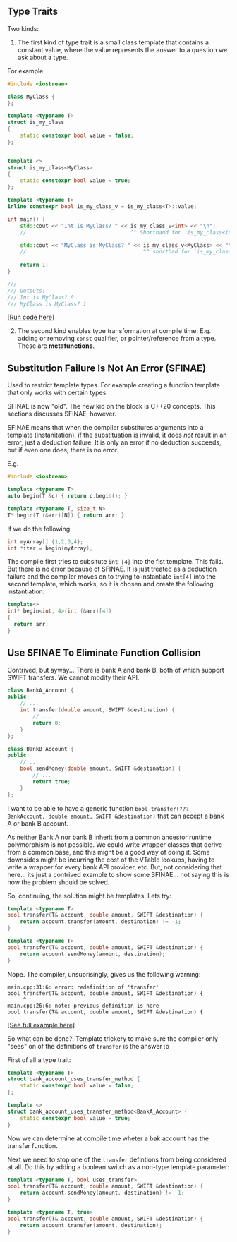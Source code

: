 ## Type Traits
Two kinds:

1. The first kind of type trait is a small class template that contains a constant value, where the value represents the answer to a question we ask about a type.

For example:

```cpp
#include <iostream>

class MyClass {
};

template <typename T>
struct is_my_class
{
    static constexpr bool value = false;
};


template <>
struct is_my_class<MyClass>
{
    static constexpr bool value = true;
};

template <typename T>
inline constexpr bool is_my_class_v = is_my_class<T>::value;

int main() {  
    std::cout << "Int is MyClass? " << is_my_class_v<int> << "\n";
    //                                 ^^ Shorthand for `is_my_class<int>::value`

    std::cout << "MyClass is MyClass? " << is_my_class_v<MyClass> << "\n";
    //                                     ^^ shorthad for `is_my_class<MyClass>::value`
    
    return 1;
}

///
/// Outputs:
/// Int is MyClass? 0
/// MyClass is MyClass? 1
```
[[Run code here]](https://cpp.sh/?source=%23include+%3Ciostream%3E%0A%0Aclass+MyClass+%7B%0A%7D%3B%0A%0Atemplate+%3Ctypename+T%3E%0Astruct+is_my_class%0A%7B%0A++++static+const+bool+value+%3D+false%3B%0A%7D%3B%0A%0A%0Atemplate+%3C%3E%0Astruct+is_my_class%3CMyClass%3E%0A%7B%0A++++static+const+bool+value+%3D+true%3B%0A%7D%3B%0A%0A%0Aint+main()+%7B%0A++++std%3A%3Acout+%3C%3C+%22Int+is+MyClass%3F+%22+%3C%3C+is_my_class%3Cint%3E%3A%3Avalue+%3C%3C+%22%5Cn%22%3B%0A++++std%3A%3Acout+%3C%3C+%22MyClass+is+MyClass%3F+%22+%3C%3C+is_my_class%3CMyClass%3E%3A%3Avalue+%3C%3C+%22%5Cn%22%3B%0A%7D)

2. The second kind enables type transformation at compile time. E.g. adding or removing `const` qualifier,
or pointer/reference from a type. These are **metafunctions**.

## Substitution Failure Is Not An Error (SFINAE)
Used to restrict template types. For example creating a function template that only works with certain types.

SFINAE is now "old". The new kid on the block is C++20 concepts. This sections discusses SFINAE, however.

SFINAE means that when the compiler substitures arguments into a template (instanitation), if the substituation is invalid, it does *not* result in an error, just a deduction failure. It is only an error if no deduction succeeds, but if even one does, there is no error.

E.g.

```cpp
#include <iostream>

template <typename T>
auto begin(T &c) { return c.begin(); }

template <typename T, size_t N>
T* begin(T (&arr)[N]) { return arr; }
```

If we do the following:

```c++
int myArray[] {1,2,3,4};
int *iter = begin(myArray);
```

The compile first tries to subsitute `int [4]` into the fist template. This fails. But there is no error because of SFINAE. It is just treated as a deduction failure and the compiler moves on to trying to
instantiate `int[4]` into the second template, which works, so it is chosen and create the following instantiation:

```cpp
template<>
int* begin<int, 4>(int (&arr)[4])
{
  return arr;
}
```

## Use SFINAE To Eliminate Function Collision
Contrived, but ayway... There is bank A and bank B, both of which support SWIFT transfers. We cannot modify their API.

```cpp
class BankA_Account {
public:
    // ...
    int transfer(double amount, SWIFT &destination) {
        // ...
        return 0;
    }
};

class BankB_Account {
public:
    // ...
    bool sendMoney(double amount, SWIFT &destination) {
        // ...
        return true;
    }
};
```

I want to be able to have a generic function `bool transfer(??? BankAccount, double amount, SWIFT &destination)` that can accept a bank A or bank B account.

As neither Bank A nor bank B inherit from a common ancestor runtime polymorphism is not possible. We could write wrapper classes that derive from a common base, and this might be a good way of doing it. Some downsides might be incurring the cost of the VTable lookups, having to write a wrapper for every bank API provider, etc. But, not considering that here... its just a contrived example to show some SFINAE... not saying this is how the problem should be solved.

So, continuing, the solution might be templates. Lets try:

```cpp
template <typename T>
bool transfer(T& account, double amount, SWIFT &destination) {
    return account.transfer(amount, destination) != -1;
}

template <typename T>
bool transfer(T& account, double amount, SWIFT &destination) {
    return account.sendMoney(amount, destination);
}
```

Nope. The compiler, unsuprisingly, gives us the following warning:

```
main.cpp:31:6: error: redefinition of 'transfer'
bool transfer(T& account, double amount, SWIFT &destination) {
     ^
main.cpp:26:6: note: previous definition is here
bool transfer(T& account, double amount, SWIFT &destination) {
```

[[See full example here]](https://cpp.sh/?source=%23include%20%3Ciostream%3E%0A%0Aclass%20SWIFT%20%7B%0A%7D%3B%0A%0Aclass%20BankA_Account%20%7B%0Apublic%3A%0A%20%20%20%20%2F%2F%20...%0A%20%20%20%20int%20transfer%28double%20amount%2C%20SWIFT%20%26destination%29%20%7B%0A%20%20%20%20%20%20%20%20%2F%2F%20...%0A%20%20%20%20%20%20%20%20return%200%3B%0A%20%20%20%20%7D%0A%7D%3B%0A%0Aclass%20BankB_Account%20%7B%0Apublic%3A%0A%20%20%20%20%2F%2F%20...%0A%20%20%20%20bool%20sendMoney%28double%20amount%2C%20SWIFT%20%26destination%29%20%7B%0A%20%20%20%20%20%20%20%20%2F%2F%20...%0A%20%20%20%20%20%20%20%20return%20true%3B%0A%20%20%20%20%7D%0A%7D%3B%0A%0A%0Atemplate%20%3Ctypename%20T%3E%0Abool%20transfer%28T%26%20account%2C%20double%20amount%2C%20SWIFT%20%26destination%29%20%7B%0A%20%20%20%20return%20account.transfer%28amount%2C%20destination%29%20%21%3D%20-1%3B%0A%7D%0A%0Atemplate%20%3Ctypename%20T%3E%0Abool%20transfer%28T%26%20account%2C%20double%20amount%2C%20SWIFT%20%26destination%29%20%7B%0A%20%20%20%20return%20account.sendMoney%28amount%2C%20destination%29%3B%0A%7D%0A%0Aint%20main%28%29%20%7B%0A%20%20%20%20return%200%3B%0A%7D)

So what can be done?! Template trickery to make sure the compiler only "sees" on of the definitions of `transfer` is the answer :o

First of all a type trait:
```cpp
template <typename T>
struct bank_account_uses_transfer_method {
    static constexpr bool value = false;
};

template <>
struct bank_account_uses_transfer_method<BankA_Account> {
    static constexpr bool value = true;
}
```

Now we can determine at compile time wheter a bak account has the transfer function.

Next we need to stop one of the `transfer` defintions from being considered at all. Do this
by adding a boolean switch as a non-type template parameter:

```cpp 
template <typename T, bool uses_transfer>
bool transfer(T& account, double amount, SWIFT &destination) {
    return account.sendMoney(amount, destination) != -1;
}

template <typename T, true>
bool transfer(T& account, double amount, SWIFT &destination) {
    return account.transfer(amount, destination);
}
```
